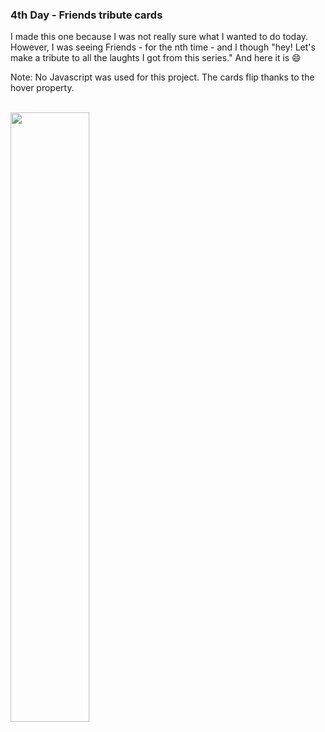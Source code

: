 ### 4th Day - Friends tribute cards

<p> I made this one because I was not really sure what I wanted to do today. However, I was seeing Friends - for the nth time - and I though "hey! Let's make a tribute to all the laughts I got from this series." And here it is 😄</p>

<p>Note: No Javascript was used for this project. The cards flip thanks to the hover property.</p>

<br />

<img src="https://user-images.githubusercontent.com/65077544/109226110-85f74b00-77be-11eb-8097-4ba0880a597e.gif" width="50%">

<br />
